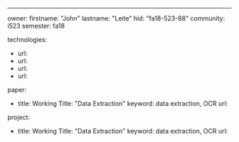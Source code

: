 ---
owner:
  firstname: "John"
  lastname: "Leite"
  hid: "fa18-523-88"
  community: i523
  semester: fa18

technologies:
  - url: 
  - url: 
  - url: 
  - url: 

paper:
  - title: Working Title: "Data Extraction"
    keyword: data extraction, OCR
    url: 

project:
  - title: Working Title: "Data Extraction"
    keyword: data extraction, OCR
    url: 
